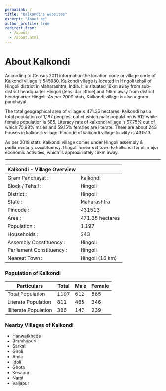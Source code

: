 ```yaml
---
permalink: /
title: "Kalkondi's websites"
excerpt: "About me"
author_profile: true
redirect_from: 
  - /about/
  - /about.html
---
```


# About Kalkondi

According to Census 2011 information the location code or village code of Kalkondi village is 545980. Kalkondi village is located in Hingoli tehsil of Hingoli district in Maharashtra, India. It is situated 16km away from sub-district headquarter Hingoli (tehsildar office) and 16km away from district headquarter Hingoli. As per 2009 stats, Kalkondi village is also a gram panchayat.

The total geographical area of village is 471.35 hectares. Kalkondi has a total population of 1,197 peoples, out of which male population is 612 while female population is 585. Literacy rate of kalkondi village is 67.75% out of which 75.98% males and 59.15% females are literate. There are about 243 houses in kalkondi village. Pincode of kalkondi village locality is 431513.

As per 2019 stats, Kalkondi village comes under Hingoli assembly & parliamentary constituency. Hingoli is nearest town to kalkondi for all major economic activities, which is approximately 16km away.

---

| Kalkondi - Village Overview                  || 
|---------------------------|-----------------|
| Gram Panchayat :          | 	Kalkondi        |
| Block / Tehsil :          | 	Hingoli         |
| District :                | 	Hingoli         |
| State :                   | 	Maharashtra     |
| Pincode :                 | 	431513          |
| Area :                    | 	471.35 hectares |
| Population :              | 	1,197           |
| Households :              | 	243             |
| Assembly Constituency :   | 	Hingoli         |
| Parliament Constituency : | 	Hingoli         |
| Nearest Town :            | 	Hingoli (16 km) |

### Population of Kalkondi

| Particulars             | Total | Male | Female |
| ----------------------- | ----- |------|--------|
| Total Population	      | 1197  | 612  |   585  |
| Literate Population	    | 811   | 465  |   346  |
| Illiterate Population		| 386   | 147  |   239  |

### Nearby Villages of Kalkondi
- Hanwatkheda
- Bramhapuri
- Sarkali
- Giroli
- Amla
- Idoli
- Ghota
- Kesapur
- Narsi
- Vaijapur

